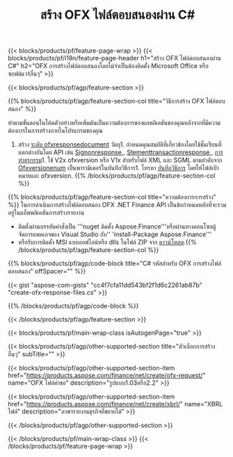 ﻿---
title: สร้าง OFX ไฟล์ตอบสนองผ่าน C#
description: ตัวอย่างโค้ดสำหรับการสร้างไฟล์ตอบสนอง OFX ใช้ API ตัวอย่างรหัสสำหรับแบทช์ OFX การสร้างไฟล์ตอบสนองภายใน .NET การใช้งานตาม 
url: /th/net/create/ofx-response/
family: finance
platformtag: net
feature: create
informat: OFX Response
outformat: 
otherformats: OFX Response
---
{{< blocks/products/pf/feature-page-wrap >}}
{{< blocks/products/pf/i18n/feature-page-header h1="สร้าง OFX ไฟล์ตอบสนองผ่าน C#" h2="OFX การสร้างไฟล์ตอบสนองโดยไม่จำเป็นต้องติดตั้ง Microsoft Office หรือซอฟต์แวร์อื่นๆ" >}}

{{< blocks/products/pf/agp/feature-section >}}

{{% blocks/products/pf/agp/feature-section-col title="วิธีการสร้าง OFX ไฟล์ตอบสนอง" %}}

ทำตามขั้นตอนในโค้ดตัวอย่างหรือเพิ่มมันเป็นความต้องการของแอพลิเคชันของคุณหลังจากที่มีความต้องการในการสร้างภายในโปรแกรมของคุณ

1. สร้าง [ระดับ ofxresponsedocument](https://apireference.aspose.com/finance/net/aspose.finance.ofx/ofxresponsedocument) วัตถุ1. กำหนดคุณสมบัติที่เกี่ยวข้องโดยใช้ชั้นเรียนที่แตกต่างกันโดย API เช่น [Signonresponse](https://apireference.aspose.com/finance/net/aspose.finance.ofx.signon/signonresponse),,  [Stementtransactionresponse](https://apireference.aspose.com/finance/net/aspose.finance.ofx.bank/statementtransactionresponse),, [การทำธุรกรรม](https://apireference.aspose.com/finance/net/aspose.finance.ofx/statementtransaction)1. ใช้ V2x ofxversion หรือ V1x สำหรับไฟล์ XML และ SGML ตามลำดับจาก [Ofxversionenum](https://apireference.aspose.com/finance/net/aspose.finance.ofx/ofxversionenum) เป็นพารามิเตอร์ในบันทึกวิธีการ1. โทรหา [บันทึกวิธีการ](https://apireference.aspose.com/finance/net/aspose.finance.ofx/ofxresponsedocument/methods/save) โดยให้ไฟล์เป้าหมายและ ofxversion.
{{% /blocks/products/pf/agp/feature-section-col %}}

{{% blocks/products/pf/agp/feature-section-col title="ความต้องการการสร้าง" %}}
ในการดำเนินการสร้างไฟล์ตอบสนอง OFX .NET Finance API เป็นข้อกำหนดหลักที่จะรวมอยู่ในแอ็พพลิเคชันการสร้างรายงาน 
- ติดตั้งผ่านบรรทัดคำสั่งเป็น '''nuget ติดตั้ง Aspose.Finance'''หรือผ่านทางคอนโซลผู้จัดการแพคเกจของ Visual Studio กับ'' 'install-Package Aspose.Finance'''
- หรือรับการติดตั้ง MSI แบบออฟไลน์หรือ dlls ในไฟล์ ZIP จาก [ดาวน์โหลด](https://downloads.aspose.com/finance/net).{{% /blocks/products/pf/agp/feature-section-col %}}

{{% blocks/products/pf/agp/code-block title="C# รหัสสำหรับ OFX การสร้างไฟล์ตอบสนอง" offSpacer="" %}}

{{< gist "aspose-com-gists" "cc4f7cfa11dd543bf2f1d6c2261ab87b" "create-ofx-response-files.cs" >}}

{{% /blocks/products/pf/agp/code-block %}}

{{< /blocks/products/pf/agp/feature-section >}}

{{< blocks/products/pf/main-wrap-class isAutogenPage="true" >}}

{{< blocks/products/pf/agp/other-supported-section title="ตัวเลือกการสร้างอื่นๆ" subTitle="" >}}

{{< blocks/products/pf/agp/other-supported-section-item href="https://products.aspose.com/finance/net/create/ofx-request/" name="OFX ไฟล์คำขอ" description="รูปแบบ1.03หรือ2.2" >}}

{{< blocks/products/pf/agp/other-supported-section-item href="https://products.aspose.com/finance/net/create/xbrl/" name="XBRL ไฟล์" description="ภาษารายงานธุรกิจที่ขยายได้" >}}

{{< /blocks/products/pf/agp/other-supported-section >}}

{{< /blocks/products/pf/main-wrap-class >}}
{{< /blocks/products/pf/feature-page-wrap >}}